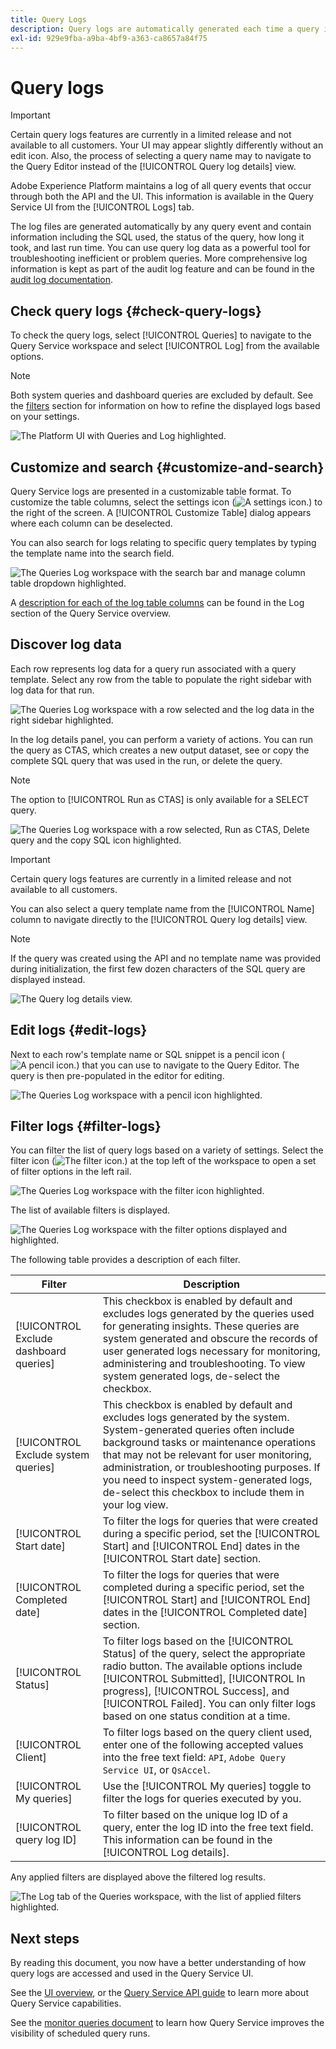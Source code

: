 ```yaml
---
title: Query Logs
description: Query logs are automatically generated each time a query is executed and are available through the UI to help with troubleshooting. This document outlines how to use and navigate the Query Service Logs section of the UI.
exl-id: 929e9fba-a9ba-4bf9-a363-ca8657a84f75
---
```

# Query logs

>[!IMPORTANT]
>
>Certain query logs features are currently in a limited release and not available to all customers. Your UI may appear slightly differently without an edit icon. Also, the process of selecting a query name may to navigate to the Query Editor instead of the [!UICONTROL Query log details] view.

Adobe Experience Platform maintains a log of all query events that occur through both the API and the UI. This information is available in the Query Service UI from the [!UICONTROL Logs] tab.  

The log files are generated automatically by any query event and contain information including the SQL used, the status of the query, how long it took, and last run time. You can use query log data as a powerful tool for troubleshooting inefficient or problem queries. More comprehensive log information is kept as part of the audit log feature and can be found in the [audit log documentation](../../landing/governance-privacy-security/audit-logs/overview.md).

## Check query logs {#check-query-logs}

To check the query logs, select [!UICONTROL Queries] to navigate to the Query Service workspace and select [!UICONTROL Log] from the available options.

>[!NOTE]
>
>Both system queries and dashboard queries are excluded by default. See the [filters](#filter-logs) section for information on how to refine the displayed logs based on your settings.

![The Platform UI with Queries and Log highlighted.](../images/ui/query-log/logs.png)

## Customize and search {#customize-and-search}

Query Service logs are presented in a customizable table format. To customize the table columns, select the settings icon (![A settings icon.](../images/ui/query-log/settings-icon.png)) to the right of the screen. A [!UICONTROL Customize Table] dialog appears where each column can be deselected.

You can also search for logs relating to specific query templates by typing the template name into the search field.

![The Queries Log workspace with the search bar and manage column table dropdown highlighted.](../images/ui/query-log/customize-logs.png)

A [description for each of the log table columns](./overview.md#log) can be found in the Log section of the Query Service overview. 

## Discover log data

Each row represents log data for a query run associated with a query template. Select any row from the table to populate the right sidebar with log data for that run.

![The Queries Log workspace with a row selected and the log data in the right sidebar highlighted.](../images/ui/query-log/log-details.png)

In the log details panel, you can perform a variety of actions. You can run the query as CTAS, which creates a new output dataset, see or copy the complete SQL query that was used in the run, or delete the query. 

>[!NOTE]
>
>The option to [!UICONTROL Run as CTAS] is only available for a SELECT query.

![The Queries Log workspace with a row selected, Run as CTAS, Delete query and the copy SQL icon highlighted.](../images/ui/query-log/edit-output-dataset.png)

>[!IMPORTANT]
>
>Certain query logs features are currently in a limited release and not available to all customers.

You can also select a query template name from the [!UICONTROL Name] column to navigate directly to the [!UICONTROL Query log details] view.

>[!NOTE]
>
>If the query was created using the API and no template name was provided during initialization, the first few dozen characters of the SQL query are displayed instead.

![The Query log details view.](../images/ui/query-log/query-log-details.png)

## Edit logs {#edit-logs}

Next to each row's template name or SQL snippet is a pencil icon (![A pencil icon.](../images/ui/query-log/edit-icon.png)) that you can use to navigate to the Query Editor. The query is then pre-populated in the editor for editing.

![The Queries Log workspace with a pencil icon highlighted.](../images/ui/query-log/edit-query.png)

## Filter logs {#filter-logs}

You can filter the list of query logs based on a variety of settings. Select the filter icon (![The filter icon.](../images/ui/query-log/filter-icon.png)) at the top left of the workspace to open a set of filter options in the left rail. 

![The Queries Log workspace with the filter icon highlighted.](../images/ui/query-log/log-filter.png)

The list of available filters is displayed.

![The Queries Log workspace with the filter options displayed and highlighted.](../images/ui/query-log/log-filter-settings.png)

The following table provides a description of each filter.

| Filter | Description |
| ------ | ----------- |
| [!UICONTROL Exclude dashboard queries] | This checkbox is enabled by default and excludes logs generated by the queries used for generating insights. These queries are system generated and obscure the records of user generated logs necessary for monitoring, administering and troubleshooting. To view system generated logs, de-select the checkbox. |
| [!UICONTROL Exclude system queries]  | This checkbox is enabled by default and excludes logs generated by the system. System-generated queries often include background tasks or maintenance operations that may not be relevant for user monitoring, administration, or troubleshooting purposes. If you need to inspect system-generated logs, de-select this checkbox to include them in your log view.  |
| [!UICONTROL Start date] | To filter the logs for queries that were created during a specific period, set the [!UICONTROL Start] and [!UICONTROL End] dates in the [!UICONTROL Start date] section. |
| [!UICONTROL Completed date] | To filter the logs for queries that were completed during a specific period, set the [!UICONTROL Start] and [!UICONTROL End] dates in the [!UICONTROL Completed date] section. |
| [!UICONTROL Status] | To filter logs based on the [!UICONTROL Status] of the query, select the appropriate radio button. The available options include [!UICONTROL Submitted], [!UICONTROL In progress], [!UICONTROL Success], and [!UICONTROL Failed]. You can only filter logs based on one status condition at a time. |
| [!UICONTROL Client] | To filter logs based on the query client used, enter one of the following accepted values into the free text field: `API`, `Adobe Query Service UI`, or `QsAccel`. |
| [!UICONTROL My queries] | Use the [!UICONTROL My queries] toggle to filter the logs for queries executed by you. |
| [!UICONTROL query log ID] | To filter based on the unique log ID of a query, enter the log ID into the free text field. This information can be found in the [!UICONTROL Log details]. |

Any applied filters are displayed above the filtered log results.

![The Log tab of the Queries workspace, with the list of applied filters highlighted.](../images/ui/query-log/applied-log-filters.png)

## Next steps

By reading this document, you now have a better understanding of how query logs are accessed and used in the Query Service UI. 

See the [UI overview](./overview.md), or the [Query Service API guide](../api/getting-started.md) to learn more about Query Service capabilities.

See the [monitor queries document](./monitor-queries.md) to learn how Query Service improves the visibility of scheduled query runs.
